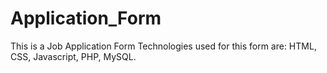 # Application_Form

This is a Job Application Form
Technologies used for this form are: HTML, CSS, Javascript, PHP, MySQL.
